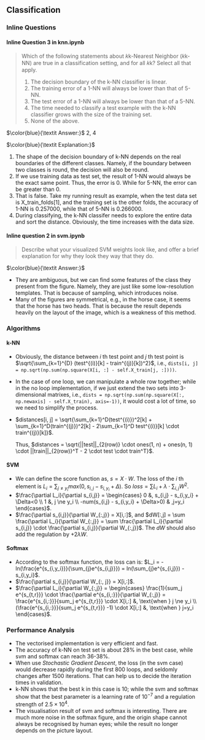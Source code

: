 ## Classification

### Inline Questions

#### Inline Question 3 in knn.ipynb

> Which of the following statements about 𝑘k-Nearest Neighbor (𝑘k-NN) are true in a classification setting, and for all 𝑘k? Select all that apply.
>
> 1. The decision boundary of the k-NN classifier is linear.
> 2. The training error of a 1-NN will always be lower than that of 5-NN.
> 3. The test error of a 1-NN will always be lower than that of a 5-NN.
> 4. The time needed to classify a test example with the k-NN classifier grows with the size of the training set.
> 5. None of the above.

$\color{blue}{\textit  Answer:}$
2, 4


$\color{blue}{\textit  Explanation:}​$
1. The shape of the decision boundary of k-NN depends on the real boundaries of the different classes. Namely, if the boundary between two classes is round, the decision will also be round.
2. If we use training data as test set, the result of 1-NN would always be the exact same point. Thus, the error is 0. While for 5-NN, the error can be greater than 0.
3. That is false. Take my running result as example, when the test data set is X_train_folds[1], and the training set is the other folds, the accuracy of 1-NN is 0.257000, while that of 5-NN is 0.266000.
4. During classifying, the k-NN classifer needs to explore the entire data and sort the distance. Obviously, the time increases with the data size.

#### Inline question 2 in svm.ipynb

> Describe what your visualized SVM weights look like, and offer a brief explanation for why they look they way that they do.

$\color{blue}{\textit Answer:}​$ 

* They are ambiguous, but we can find some features of the class they present from the figure. Namely, they are just like some low-resolution templates. That is because of sampling, which introduces noise.
* Many of the figures are symmetrical, e.g., in the horse case, it seems that the horse has two heads. That is because the result depends heavily on the layout of the image, which is a weakness of this method.

### Algorithms

#### k-NN

* Obviously, the distance between *i* th test point and *j* th test point is $\sqrt{\sum_{k=1}^{D} (test^{(i)}[k] - train^{(j)}[k])^2}$, i.e., `dists[i, j] = np.sqrt(np.sum(np.square(X[i, :] - self.X_train[j, :])))`.

* In the case of one loop, we can manipulate a whole row together; while in the no loop implementation, if we just extend the two sets into 3-dimensional matrixes, i.e., `dists = np.sqrt(np.sum(np.square(X[:, np.newaxis] - self.X_train), axis=-1))`, it would cost a lot of time, so we need to simplify the process.

* $distances[i, j] = \sqrt{\sum_{k=1}^D(test^{(i)})^2[k] + \sum_{k=1}^D(train^{(j)})^2[k] - 2\sum_{k=1}^D test^{(i)}[k] \cdot train^{(j)}[k]}$.

  Thus, $distances = \sqrt{||test||_{2(row)} \cdot ones(1, n) + ones(n, 1) \cdot ||train||_{2(row)}^T - 2 \cdot test \cdot train^T}$.

#### SVM

* We can define the score function as, $s = X \cdot W​$. The loss of the *i* th element is $L_i = \sum_{j \ne y_i}{max(0, s_{i,j} - s_{i,y_i} + \Delta)}​$. So $loss = \sum L_i + \lambda \cdot \sum_{i,j} W^2​$.
* $\frac{\partial L_i}{\partial s_{i,j}} = \begin{cases} 0 &,  s_{i,j} - s_{i,y_i} + \Delta<0 \\ 1 &, j \ne y_i \\ -num(s_{i,j} - s_{i,y_i} + \Delta>0) & ,j=y_i \end{cases}​$.
* $\frac{\partial s_{i,j}}{\partial W_{:,j}} = X[i,:]$, and $dW[:,j] = \sum \frac{\partial L_i}{\partial W_{:,j}} = \sum \frac{\partial L_i}{\partial s_{i,j}} \cdot \frac{\partial s_{i,j}}{\partial W_{:,j}}$. The $dW$ should also add the regulation by $+2\lambda W$.

#### Softmax

* According to the softmax function, the loss can is: $L_i = -ln(\frac{e^{s_{i,y_i}}}{\sum_{j}e^{s_{i,j}}}) = ln(\sum_{j}e^{s_{i,j}}) - s_{i,y_i}$.
* $\frac{\partial s_{i,j}}{\partial W_{:, j}} = X[i,:]$.
* $\frac{\partial L_i}{\partial W_{:,j}} = \begin{cases} \frac{1}{sum_j e^{s_{t,r}}} \cdot \frac{\partial e^{s_{i,:}}}{\partial W_{:,j}} = \frac{e^{s_{i,:}}}{sum_j e^{s_{t,r}}} \cdot X[i,:] &, \text{when }  j \ne y_i  \\ (\frac{e^{s_{i,:}}}{sum_j e^{s_{t,r}}} -1) \cdot X[i,:] &, \text{when } j=y_i \end{cases}$.

### Performance Analysis

* The vectorised implementation is very efficient and fast.
* The accuracy of k-NN on test set is about 28% in the best case, while svm and softmax can reach 36-38%.
* When use *Stochastic Gradient Descent*, the loss (in the svm case) would decrease rapidly during the first 800 loops, and seldomly changes after 1500 iterations. That can help us to decide the iteration times in validation.
* k-NN shows that the best k in this case is 10; while the svm and softmax show that the best parameter is a learning rate of $10^{-7}$ and a regulation strength of $2.5\times 10^4$.
* The visualisation result of svm and softmax is interesting. There are much more noise in the softmax figure, and the origin shape cannot always be recognised by human eyes; while the result no longer depends on the picture layout.